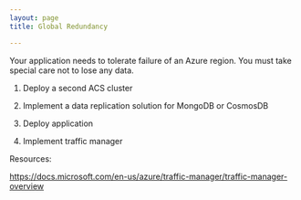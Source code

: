 ```yaml
---
layout: page
title: Global Redundancy

---
```


Your application needs to tolerate failure of an Azure region. You must take
special care not to lose any data.

1.  Deploy a second ACS cluster

2.  Implement a data replication solution for MongoDB or CosmosDB

3.  Deploy application

4.  Implement traffic manager

Resources:

<https://docs.microsoft.com/en-us/azure/traffic-manager/traffic-manager-overview>
